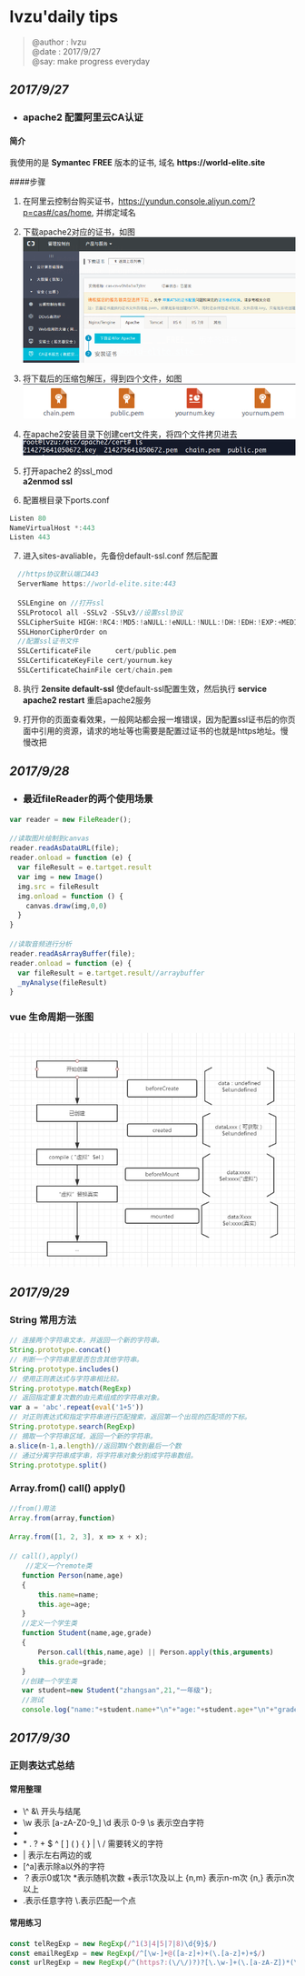 # **lvzu'daily tips**

> @author : lvzu  
> @date : 2017/9/27  
> @say: make progress everyday

## _2017/9/27_

- ### apache2 配置阿里云CA认证 
#### 简介
 我使用的是 __Symantec__ __FREE__ 版本的证书,
 域名 __https://world-elite.site__ 
 
 ####步骤
1. 在阿里云控制台购买证书，https://yundun.console.aliyun.com/?p=cas#/cas/home, 并绑定域名  

2. 下载apache2对应的证书，如图  
![ ](./imgs/ALIYUNCA.png)   

3. 将下载后的压缩包解压，得到四个文件，如图   
![](./imgs/CAFILE.png)   

4. 在apache2安装目录下创建cert文件夹，将四个文件拷贝进去
![](./imgs/cert.png)   

5. 打开apache2 的ssl_mod   
 __a2enmod ssl__  
 
6. 配置根目录下ports.conf  
```javascript
Listen 80  
NameVirtualHost *:443
Listen 443
```
  
7. 进入sites-avaliable，先备份default-ssl.conf
然后配置
```c
  //https协议默认端口443
  ServerName https://world-elite.site:443
  
  SSLEngine on //打开ssl
  SSLProtocol all -SSLv2 -SSLv3//设置ssl协议
  SSLCipherSuite HIGH:!RC4:!MD5:!aNULL:!eNULL:!NULL:!DH:!EDH:!EXP:+MEDIUM//设置ssl加密算法
  SSLHonorCipherOrder on
  //配置ssl证书文件
  SSLCertificateFile      cert/public.pem
  SSLCertificateKeyFile cert/yournum.key
  SSLCertificateChainFile cert/chain.pem

```
8. 执行  __2ensite default-ssl__ 使default-ssl配置生效，然后执行 __service apache2 restart__ 重启apache2服务  

9. 打开你的页面查看效果，一般网站都会报一堆错误，因为配置ssl证书后的你页面中引用的资源，请求的地址等也需要是配置过证书的也就是https地址。慢慢改把

## _2017/9/28_

- ### 最近fileReader的两个使用场景

```javascript
var reader = new FileReader();

//读取图片绘制到canvas
reader.readAsDataURL(file);
reader.onload = function (e) {
  var fileResult = e.tartget.result
  var img = new Image()
  img.src = fileResult
  img.onload = function () {
    canvas.draw(img,0,0)
  }
}

//读取音频进行分析
reader.readAsArrayBuffer(file);
reader.onload = function (e) {
  var fileResult = e.tartget.result//arraybuffer
  _myAnalyse(fileResult)
}

```

### vue 生命周期一张图
![](imgs/vue.png) 

## _2017/9/29_

### String 常用方法

```javascript
// 连接两个字符串文本，并返回一个新的字符串。
String.prototype.concat()
// 判断一个字符串里是否包含其他字符串。
String.prototype.includes()
// 使用正则表达式与字符串相比较。
String.prototype.match(RegExp)
// 返回指定重复次数的由元素组成的字符串对象。
var a = 'abc'.repeat(eval('1+5'))
// 对正则表达式和指定字符串进行匹配搜索，返回第一个出现的匹配项的下标。
String.prototype.search(RegExp)
// 摘取一个字符串区域，返回一个新的字符串。
a.slice(n-1,a.length)//返回第N个数到最后一个数
// 通过分离字符串成字串，将字符串对象分割成字符串数组。
String.prototype.split()
```
### Array.from() call() apply()
```javascript
//from()用法
Array.from(array,function)

Array.from([1, 2, 3], x => x + x);     
 
// call(),apply() 
    //定义一个remote类
   function Person(name,age)  
   {  
       this.name=name;  
       this.age=age;  
   }  
   //定义一个学生类
   function Student(name,age,grade)  
   {  
       Person.call(this,name,age) || Person.apply(this,arguments)
       this.grade=grade;  
   }  
   //创建一个学生类  
   var student=new Student("zhangsan",21,"一年级");  
   //测试  
   console.log("name:"+student.name+"\n"+"age:"+student.age+"\n"+"grade:"+student.grade);  

```


## _2017/9/30_

### 正则表达式总结
#### 常用整理
- \\^ &\ 开头与结尾
- \w 表示 [a-zA-Z0-9_] \d 表示 0-9 \s 表示空白字符
- 
- \* . ? + $ ^ [ ] ( ) { } | \ / 需要转义的字符
- | 表示左右两边的或
- [^a]表示除a以外的字符
- ？表示0或1次  \*表示随机次数 +表示1次及以上 {n,m} 表示n-m次 {n,} 表示n次以上  
- .表示任意字符 \\.表示匹配一个点
#### 常用练习
```javascript
const telRegExp = new RegExp(/^1(3|4|5|7|8)\d{9}$/)
const emailRegExp = new RegExp(/^[\w-]+@([a-z]+)+(\.[a-z]+)+$/)
const urlRegExp = new RegExp(/^(https?:(\/\/)?)?[\.\w-]+(\.[a-zA-Z])*(\.[a-zA-Z]{2,})$/,'i')
```